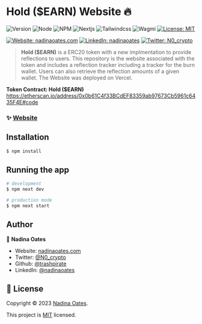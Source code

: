 # Hold ($EARN) Website 🔥
![Version](https://img.shields.io/badge/version-1.1.0-blue.svg?style=for-the-badge)
![Node](https://img.shields.io/badge/node-v20.10.0-blue.svg?style=for-the-badge)
![NPM](https://img.shields.io/badge/npm-v10.2.3-blue?style=for-the-badge)
![Nextjs](https://img.shields.io/badge/next-v13.5.4-blue?style=for-the-badge)
![Tailwindcss](https://img.shields.io/badge/TailwindCSS-v3.0-blue?style=for-the-badge)
![Wagmi](https://img.shields.io/badge/Wagmi-v1.4.3-blue?style=for-the-badge)
[![License: MIT](https://img.shields.io/github/license/trashpirate/hold-earn.svg?style=for-the-badge)](https://github.com/trashpirate/hold-earn/blob/main/LICENSE)

[![Website: nadinaoates.com](https://img.shields.io/badge/Portfolio-00e0a7?style=for-the-badge&logo=Website)](https://nadinaoates.com)
[![LinkedIn: nadinaoates](https://img.shields.io/badge/LinkedIn-0a66c2?style=for-the-badge&logo=LinkedIn&logoColor=f5f5f5)](https://linkedin.com/in/nadinaoates)
[![Twitter: N0_crypto](https://img.shields.io/badge/@N0_crypto-black?style=for-the-badge&logo=X)](https://twitter.com/N0_crypto)


> **Hold ($EARN)** is a ERC20 token with a new implmentation to provide reflections to users. This repository is the website associated with the token and includes a reflection tracker including a tracker for the burn wallet. Users can also retrieve the reflection amounts of a given wallet. The Website was deployed on Vercel.

**Token Contract: Hold ($EARN)**  
https://etherscan.io/address/0x0b61C4f33BCdEF83359ab97673Cb5961c6435F4E#code

### ✨ [Website](https://www.buyholdearn.com)

## Installation

```bash
$ npm install
```

## Running the app

```bash
# development
$ npm next dev

# production mode
$ npm next start
```


## Author

👤 **Nadina Oates**

* Website: [nadinaoates.com](https://nadinaoates.com)
* Twitter: [@N0\_crypto](https://twitter.com/N0\_crypto)
* Github: [@trashpirate](https://github.com/trashpirate)
* LinkedIn: [@nadinaoates](https://linkedin.com/in/nadinaoates)


## 📝 License

Copyright © 2023 [Nadina Oates](https://github.com/trashpirate).

This project is [MIT](https://github.com/trashpirate/betting-dapp-frontend/blob/master/LICENSE) licensed.


